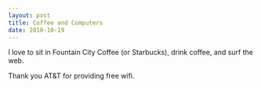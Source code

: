 ```yaml
---
layout: post
title: Coffee and Computers
date: 2010-10-19
---
```


I love to sit in Fountain City Coffee (or Starbucks), drink coffee, and surf the web.

Thank you AT&T for providing free wifi.